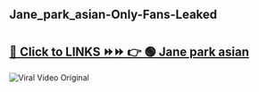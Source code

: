 
 ## Jane_park_asian-Only-Fans-Leaked

# <h2><a href="https://clipsfans.com/Jane_park_asian&ref=git">🔗 Click to LINKS ⏩⏩ 👉 🟢 Jane park asian </a></h2>

<a href="https://clipsfans.com/Jane_park_asian&ref=git" rel="nofollow" data-target="animated-image.originalLink"><img src="https://i.ibb.co.com/xMMVF88/686577567.gif" alt="Viral Video Original" style="max-width: 100%; display: inline-block;" data-target="animated-image.originalImage"></a>

